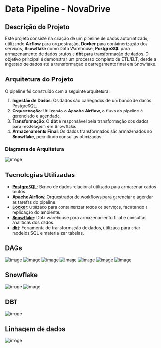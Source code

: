 # Data Pipeline - NovaDrive

## Descrição do Projeto

Este projeto consiste na criação de um pipeline de dados automatizado, utilizando **Airflow** para orquestração, **Docker** para containerização dos serviços, **Snowflake** como Data Warehouse, **PostgreSQL** para armazenamento de dados brutos e **dbt** para transformação de dados. O objetivo principal é demonstrar um processo completo de ETL/ELT, desde a ingestão de dados até a transformação e carregamento final em Snowflake.

## Arquitetura do Projeto

O pipeline foi construído com a seguinte arquitetura:

1. **Ingestão de Dados**: Os dados são carregados de um banco de dados PostgreSQL.
2. **Orquestração**: Utilizando o **Apache Airflow**, o fluxo do pipeline é gerenciado e agendado.
3. **Transformação**: O **dbt** é responsável pela transformação dos dados para modelagem em Snowflake.
4. **Armazenamento Final**: Os dados transformados são armazenados no **Snowflake**, permitindo consultas otimizadas.

### Diagrama de Arquitetura

![image](https://github.com/user-attachments/assets/1b6d3bf6-0f8f-4370-8fc9-41c22e30a7f0)


## Tecnologias Utilizadas

- **[PostgreSQL](https://www.postgresql.org/)**: Banco de dados relacional utilizado para armazenar dados brutos.
- **[Apache Airflow](https://airflow.apache.org/)**: Orquestrador de workflows para gerenciar e agendar as tarefas do pipeline.
- **[Docker](https://www.docker.com/)**: Utilizado para containerizar todos os serviços, facilitando a replicação do ambiente.
- **[Snowflake](https://www.snowflake.com/)**: Data warehouse para armazenamento final e consultas analíticas dos dados.
- **[dbt](https://www.getdbt.com/)**: Ferramenta de transformação de dados, utilizada para criar modelos SQL e materializar tabelas.

## DAGs

![image](https://github.com/user-attachments/assets/4e5f61f6-8e48-49e1-887f-9312c0f8b440)
![image](https://github.com/user-attachments/assets/d4b6364e-381b-4d54-a604-46da07f5adeb)
![image](https://github.com/user-attachments/assets/cf6270b9-5dd8-464a-8d1d-b13380e1a9d7)
![image](https://github.com/user-attachments/assets/5f75c48c-dfc3-4919-ab5d-4f565bcabab3)
![image](https://github.com/user-attachments/assets/752129ac-468e-4b16-892b-85ad23311313)
![image](https://github.com/user-attachments/assets/c73f6308-2911-4bc0-9f00-d790e6161d74)
![image](https://github.com/user-attachments/assets/9266d53b-db4f-4f54-aa85-08ddc1ef1a33)

## Snowflake
![image](https://github.com/user-attachments/assets/14f5c6e7-fba0-4b63-a881-8c3134292fad)
![image](https://github.com/user-attachments/assets/ab91ff33-6f70-43b1-9587-49367a6b88dd)

## DBT
![image](https://github.com/user-attachments/assets/9e0d46e8-30d6-4085-bafc-f61516f154d3)


## Linhagem de dados
![image](https://github.com/user-attachments/assets/fb7ecb3e-e27e-4ad7-a7ec-0e63ef3524e6)






